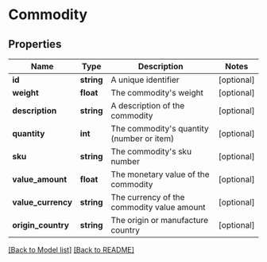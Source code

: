# Commodity

## Properties

Name | Type | Description | Notes
------------ | ------------- | ------------- | -------------
**id** | **string** | A unique identifier | [optional] 
**weight** | **float** | The commodity&#x27;s weight | [optional] 
**description** | **string** | A description of the commodity | [optional] 
**quantity** | **int** | The commodity&#x27;s quantity (number or item) | [optional] 
**sku** | **string** | The commodity&#x27;s sku number | [optional] 
**value_amount** | **float** | The monetary value of the commodity | [optional] 
**value_currency** | **string** | The currency of the commodity value amount | [optional] 
**origin_country** | **string** | The origin or manufacture country | [optional] 

[[Back to Model list]](../README.md#documentation-for-models) [[Back to README]](../README.md)

